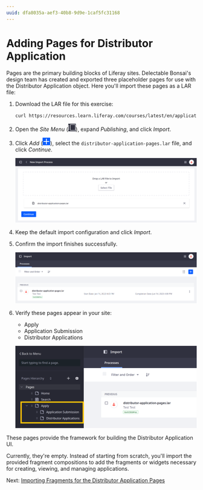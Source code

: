```yaml
---
uuid: dfa8035a-aef3-40b8-9d9e-1caf5fc31168
---
```

# Adding Pages for Distributor Application

Pages are the primary building blocks of Liferay sites. Delectable Bonsai's design team has created and exported three placeholder pages for use with the Distributor Application object. Here you'll import these pages as a LAR file: <!--TASK: If you've completed the [Site Design]() course, then you've already added these pages to your site. Otherwise, you can download and import them as a LAR file. -->

1. Download the LAR file for this exercise:

   ```bash
   curl https://resources.learn.liferay.com/courses/latest/en/application-development/designing-user-interfaces/adding-pages-for-distributor-application/distributor-application-pages.lar -O
   ```

1. Open the *Site Menu* (![Site Menu](../../images/icon-product-menu.png)), expand *Publishing*, and click *Import*.

1. Click *Add* (![Add Button](../../images/icon-add.png)), select the `distributor-application-pages.lar` file, and click *Continue*.

   ![Select the distributor-application-pages.lar file and click Continue.](./adding-pages-for-distributor-application/images/01.png)

1. Keep the default import configuration and click *Import*.

1. Confirm the import finishes successfully.

   ![Confirm the import was successful.](./adding-pages-for-distributor-application/images/02.png)

1. Verify these pages appear in your site:

   * Apply
   * Application Submission
   * Distributor Applications

   ![Verify the pages appear in your site.](./adding-pages-for-distributor-application/images/03.png)

These pages provide the framework for building the Distributor Application UI.

Currently, they're empty. Instead of starting from scratch, you'll import the provided fragment compositions to add the fragments or widgets necessary for creating, viewing, and managing applications. 

Next: [Importing Fragments for the Distributor Application Pages](./importing-fragments-for-the-distributor-application-pages.md)

